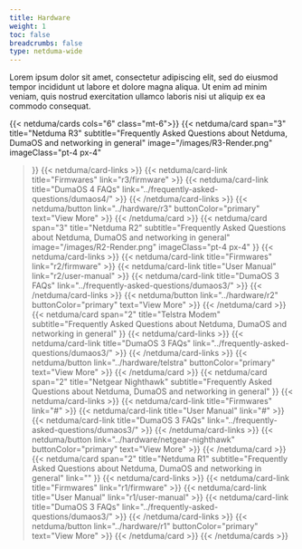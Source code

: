 ```yaml
---
title: Hardware
weight: 1
toc: false
breadcrumbs: false
type: netduma-wide
---
```


<div class="mt-4">
    <div>Lorem ipsum dolor sit amet, consectetur adipiscing elit, sed do eiusmod tempor incididunt ut labore et dolore magna aliqua. Ut enim ad minim veniam, quis nostrud exercitation ullamco laboris nisi ut aliquip ex ea commodo consequat.</div>
</div>

{{< netduma/cards cols="6" class="mt-6">}}
  {{< netduma/card
    span="3" 
    title="Netduma R3" 
    subtitle="Frequently Asked Questions about Netduma, DumaOS and networking in general" 
    image="/images/R3-Render.png"
    imageClass="pt-4 px-4"
  >}}
    {{< netduma/card-links >}}
      {{< netduma/card-link title="Firmwares" link="r3/firmware" >}}
      {{< netduma/card-link title="DumaOS 4 FAQs" link="../frequently-asked-questions/dumaos4/" >}}
    {{< /netduma/card-links >}}
    {{< netduma/button link="../hardware/r3" buttonColor="primary" text="View More" >}}
  {{< /netduma/card >}}
  {{< netduma/card
    span="3" 
    title="Netduma R2" 
    subtitle="Frequently Asked Questions about Netduma, DumaOS and networking in general"
    image="/images/R2-Render.png"
    imageClass="pt-4 px-4"
  >}}
    {{< netduma/card-links >}}
      {{< netduma/card-link title="Firmwares" link="r2/firmware" >}}
      {{< netduma/card-link title="User Manual" link="r2/user-manual" >}}
      {{< netduma/card-link title="DumaOS 3 FAQs" link="../frequently-asked-questions/dumaos3/" >}}
    {{< /netduma/card-links >}}
    {{< netduma/button link="../hardware/r2" buttonColor="primary" text="View More" >}}
  {{< /netduma/card >}}
  {{< netduma/card
    span="2" 
    title="Telstra Modem" 
    subtitle="Frequently Asked Questions about Netduma, DumaOS and networking in general"
  >}}
    {{< netduma/card-links >}}
      {{< netduma/card-link title="DumaOS 3 FAQs" link="../frequently-asked-questions/dumaos3/" >}}
    {{< /netduma/card-links >}}
    {{< netduma/button link="../hardware/telstra" buttonColor="primary" text="View More" >}}
  {{< /netduma/card >}}
  {{< netduma/card
    span="2" 
    title="Netgear Nighthawk" 
    subtitle="Frequently Asked Questions about Netduma, DumaOS and networking in general" 
  >}}
    {{< netduma/card-links >}}
      {{< netduma/card-link title="Firmwares" link="#" >}}
      {{< netduma/card-link title="User Manual" link="#" >}}
      {{< netduma/card-link title="DumaOS 3 FAQs" link="../frequently-asked-questions/dumaos3/" >}}
    {{< /netduma/card-links >}}
    {{< netduma/button link="../hardware/netgear-nighthawk" buttonColor="primary" text="View More" >}}
  {{< /netduma/card >}}
  {{< netduma/card
    span="2" 
    title="Netduma R1" 
    subtitle="Frequently Asked Questions about Netduma, DumaOS and networking in general" 
    link=""
  >}}
    {{< netduma/card-links >}}
      {{< netduma/card-link title="Firmwares" link="r1/firmware" >}}
      {{< netduma/card-link title="User Manual" link="r1/user-manual" >}}
      {{< netduma/card-link title="DumaOS 3 FAQs" link="../frequently-asked-questions/dumaos3/" >}}
    {{< /netduma/card-links >}}
    {{< netduma/button link="../hardware/r1" buttonColor="primary" text="View More" >}}
  {{< /netduma/card >}}
{{< /netduma/cards >}}